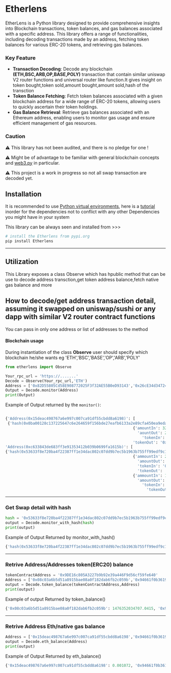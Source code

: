 # Etherlens
EtherLens is a Python library designed to provide comprehensive insights into Blockchain transactions, token balances, and gas balances associated with a specific address. This library offers a range of functionalities, including decoding transactions made by an address, fetching token balances for various ERC-20 tokens, and retrieving gas balances.

### Key Feature
- **Transaction Decoding**: Decode any blockchain **(ETH,BSC,ARB,OP,BASE,POLY)** transaction that contain similar uniswap V2 router functions and universal router like function.It gives insight on token bought,token sold,amount bought,amount sold,hash of the transction
- **Token Balance Fetching**: Fetch token balances associated with a given blockchain address for a wide range of ERC-20 tokens, allowing users to quickly ascertain their token holdings.
- **Gas Balance Retrieval**: Retrieve gas balances associated with an Ethereum address, enabling users to monitor gas usage and ensure efficient management of gas resources.
  
### Caution
⚠ This library has not been audited, and there is no pledge for one !

⚠ Might be of advantage to be familiar with general blockchain concepts and [web3.py](https://github.com/ethereum/web3.py) in particular.

⚠ This project is a work in progress so not all swap transaction are decoded yet.


## Installation
It is recommended to use [Python virtual environments](https://python.readthedocs.io/en/latest/library/venv.html), here is a [tutorial](https://www.freecodecamp.org/news/how-to-setup-virtual-environments-in-python/) inorder for the dependencies not to conflict with any other Dependencies you might have in your system

This library can be always seen and installed from >>>


```bash
# install the Etherlens from pypi.org
pip install Etherlens
```

---
## Utilization
This Library exposes a class Observe which has hpublic method that can be use to decode address transction,get token address balance,fetch native gas balance and more


## How to decode/get address transaction detail, assuming it swapped on uniswap/sushi or any dapp with similar V2 router contract functions
You can pass in only one address or list of addresses to the method 

  #### Blockchain usage
  During instantiation of the class **Observe** user should specify which blockchain he/she wants eg 'ETH','BSC','BASE','OP','ARB','POLY'
  
```python
from etherlens import Observe

Your_rpc_url = 'https://.......'
Decode = Observe(Your_rpc_url,'ETH')
Address = ['0x82D55805Cd58E908772025F3f32AE55B0eD93143','0x26cE34d34724428138F2E5a6a5B5B95ad8e64f6C']
Output = Decode.monitor(Address)
print(Output)
```
Example of Output returned by the `monitor()`:
```python

{'Address(0x15deac498767a6e997c007ca91df55cbdd8a6198)': [
 {'hash(0x0ba00128c137225647c6e264659f156bde27eafb6133a2e89cfa450ea9eda5d2)':
                                                        {'amountIn': 321551417590518774759424,
                                                          'aountOut': 24405654217389512,
                                                            'tokenIn': '0xfEA9DcDc9E23a9068bF557AD5b186675C61d33eA',
                                                        'tokenOut': '0x4200000000000000000000000000000000000006'}},
'Address(0xc633843de683ff3e91353412b039b0699fa1615b)': [
{'hash(0x53633f8e720ba4f22387ff1e34dac802c07dd9b7ec5b1963b755ff99edf9c15e)':
                                                        {'ammountIn': 26697410107434513,
                                                          'amountOut': 1579868553164855380085,
                                                          'tokenIn': '0x4200000000000000000000000000000000000006',
                                                          'tokenOut': '0xBd59400A7b2062E6a4F64AbbE99D046Fe226757C'}}, {'hash(0xeafc84e5cb41260e32cdd094092b6e4e9189e3e813a4d56e9893b36ca13911b8)':
                                                        {'ammountIn': 1681333259230206230528,
                                                          'amountOut': 3864771106922855,
                                                            'tokenIn': '0xBd59400A7b2062E6a4F64AbbE99D046Fe226757C',
                                                              'tokenOut': '0x4200000000000000000000000000000000000006'}}]}
```
---
### Get Swap detail with hash
```python
hash = '0x53633f8e720ba4f22387ff1e34dac802c07dd9b7ec5b1963b755ff99edf9c15e'
output = Decode.monitor_with_hash(hash)
print(output)
```
Example of Output Returned by monitor_with_hash()

```python
{'hash(0x53633f8e720ba4f22387ff1e34dac802c07dd9b7ec5b1963b755ff99edf9c15e)': {'ammountIn': 26697410107434513, 'amountOut': 1579868553164855380085, 'tokenIn': '0x4200000000000000000000000000000000000006', 'tokenOut': '0xBd59400A7b2062E6a4F64AbbE99D046Fe226757C'}}
```
---

### Retrive Address/Addresses token(ERC20) balance

```python
tokenContractAddress = '0x9DE16c805A3227b9b92e39a446F9d56cf59fe640'
Address = ['0x08c03a6b5d51a8915bae08a0f182dab6fb2c059b','0x94661f0b3619072c6ce591534e95019a4a3f7ad5'] # you can use a string of address too eg addresss = '0x08c03a6b5d51a8915bae08a0f182dab6fb2c059b'
output = Decode.token_balance(tokenContractAddress,Address)
print(output)
```
Example of output Returned by token_balance()

```python
{'0x08c03a6b5d51a8915bae08a0f182dab6fb2c059b': 1476352034707.0415, '0x94661f0b3619072c6ce591534e95019a4a3f7ad5': 1408145648317.3828}
```
---

### Retrive Address Eth/native gas balance
```python
Address = ['0x15deac498767a6e997c007ca91df55cbdd8a6198','0x94661f0b3619072c6ce591534e95019a4a3f7ad5']
output = Decode.eth_balance(Address)
print(output)
```
Example of Output Returned by eth_balance()

```python
{'0x15deac498767a6e997c007ca91df55cbdd8a6198': 0.001072, '0x94661f0b3619072c6ce591534e95019a4a3f7ad5': 0.039995}
```
